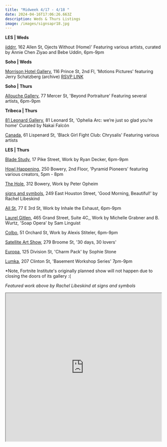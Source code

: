 ```yaml
---
title: "Midweek 4/17 - 4/18 "
date: 2024-04-16T17:06:26.663Z
description: Weds & Thurs Listings
image: /images/signsapr18.jpg
---
```

**L﻿ES | Weds**

[iiddrr](https://iidrr.com/), 162 Allen St, Ojects Without (Home)' Featuring various artists, curated by Annie Chen Ziyao and Bebe Uddin, 6pm-9pm

**S﻿oho | Weds**

[Morrison Hotel Gallery](https://morrisonhotelgallery.com/), 116 Prince St, 2nd Fl, 'Motions Pictures' featuring Jerry Schatzberg (archive) [RSVP LINK](https://morrisonhotelgallery.com/pages/rsvp-to-motion-pictures-the-jerry-schatzberg-archive-nyc)

**S﻿oho | Thurs**

[Allouche Gallery](https://www.allouchegallery.com/exhibition/beyond-portraiture/), 77 Mercer St, 'Beyond Portraiture' Featuring several artists, 6pm-9pm

**T﻿ribeca | Thurs**

[81 Leonard Gallery](https://81leonardgallery.com/ophelia_arc_were_just_so_glad_youre_home/), 81 Leonard St, 'Ophelia Arc: we’re just so glad you’re home' Curated by Nakai Falcón

[Canada](https://www.canadanewyork.com/exhibitions/2024/black-girl-fight-club-chrysalis/), 61 Lispenard St, 'Black Girl Fight Club: Chrysalis' Featuring various artists

**L﻿ES | Thurs**

[Blade Study](https://www.bladestudy.net/exhibitions), 17 Pike Street, Work by Ryan Decker, 6pm-9pm

[Howl Happening](https://www.howlarts.org/event/pyramid-pioneers/), 250 Bowery, 2nd Floor, 'Pyramid Pioneers' featuring various creators, 5pm - 8pm

[T﻿he Hole](http://theholenyc.com/), 312 Bowery, Work by Peter Opheim

[signs and symbols](https://www.signsandsymbols.art/exhibitions/good-morning-beautiful), 249 East Houston Street, 'Good Morning, Beautiful!' by Rachel Libeskind

[All St](https://allstnyc.com/), 77 E 3rd St, Work by Inhale the Exhaust, 6pm-9pm

[Laurel Gitlen](https://www.laurelgitlen.com/), 465 Grand Street, Suite 4C,, Work by Michelle Grabner and B. Wurtz, 'Soap Opera' by Sam Linguist

[Colbo](https://www.instagram.com/colbo.nyc), 51 Orchard St, Work by Alexis Stiteler, 6pm-9pm

[S﻿atellite Art Show](https://www.instagram.com/satelliteartshow), 279 Broome St, '30 days, 30 lovers'

[E﻿uropa](https://www.europa.nyc/map), 125 Division St, 'Charm Pack' by Sophie Stone

[L﻿umka](https://www.lumka.com/basementworkshopseries), 207 Clinton St, 'Basement Workshop Series' 7pm-9pm

\*N﻿ote, Fortnite Institute's originally planned show will not happen due to closing the doors of its gallery :(

*F﻿eatured work above by Rachel Libeskind at signs and symbols*

<iframe src="https://www.google.com/maps/d/u/1/embed?mid=1wHmsixW9bFImtmemJpr6m7SOkngHZ4I&ehbc=2E312F" width="100%" height="480"></iframe>